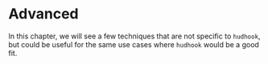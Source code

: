 # Advanced

In this chapter, we will see a few techniques that are not specific to `hudhook`, but could be
useful for the same use cases where `hudhook` would be a good fit.
